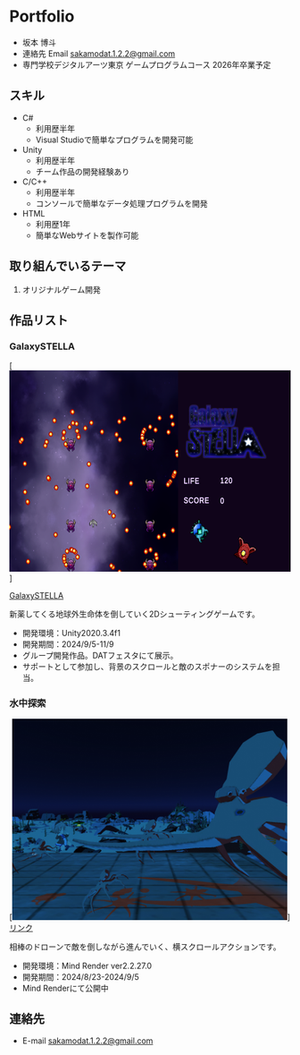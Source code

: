 # Portfolio

- 坂本 博斗
- 連絡先 Email [sakamodat.1.2.2@gmail.com](sakamodat.1.2.2@gmail.com)
- 専門学校デジタルアーツ東京 ゲームプログラムコース 2026年卒業予定

## スキル
- C#
  - 利用歴半年
  - Visual Studioで簡単なプログラムを開発可能
- Unity
  - 利用歴半年
  - チーム作品の開発経験あり
- C/C++
  - 利用歴半年
  - コンソールで簡単なデータ処理プログラムを開発
- HTML
  - 利用歴1年
  - 簡単なWebサイトを製作可能

## 取り組んでいるテーマ
1. オリジナルゲーム開発

## 作品リスト

### GalaxySTELLA
[<img src="images/galaxy2.png" alt="Wall Walker" style="height: 360px">]

[GalaxySTELLA](リンク)

新薬してくる地球外生命体を倒していく2Dシューティングゲームです。

- 開発環境：Unity2020.3.4f1
- 開発期間：2024/9/5-11/9
- グループ開発作品。DATフェスタにて展示。
- サポートとして参加し、背景のスクロールと敵のスポナーのシステムを担当。

### 水中探索
[<img src="images/underwater.png" alt="水中探索" style="height: 360px">]
[リンク](リンク)

相棒のドローンで敵を倒しながら進んでいく、横スクロールアクションです。

- 開発環境：Mind Render ver2.2.27.0
- 開発期間：2024/8/23-2024/9/5
- Mind Renderにて公開中


## 連絡先
- E-mail [sakamodat.1.2.2@gmail.com](sakamodat.1.2.2@gmail.com)